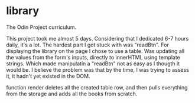 # library
The Odin Project curriculum.

This project took me almost 5 days. Considering that I dedicated 6-7 hours daily, it's a lot.
The hardest part I got stuck with was "readBtn". For displaying the library on the page I chose to use a table.
Was updating all the values from the form's inputs, directly to innerHTML using template strings.
Which made manipulatin a "readBtn" not as easy as I thougth it would be. I believe the problem was that by the time,
I was trying to assess it, it hadn't yet existed in the DOM.

function render deletes all the created table row, and then pulls everything from the storage and adds all the books from scratch.

